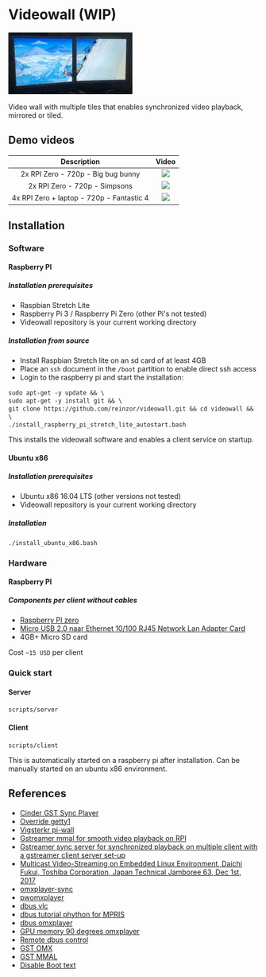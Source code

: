 # Videowall (WIP)

![2 monitor example](doc/example_2monitor.gif)

Video wall with multiple tiles that enables synchronized video playback, mirrored or tiled.

## Demo videos

| Description              |  Video                   |
:-------------------------:|:-------------------------:
2x RPI Zero - 720p - Big bug bunny | [![](https://i.ytimg.com/vi/J6anLNTHhKU/hqdefault.jpg?sqp=-oaymwEXCPYBEIoBSFryq4qpAwkIARUAAIhCGAE=&rs=AOn4CLAbHFzynnliHqYyTq_kqAnbEGeOMQ)](https://www.youtube.com/watch?v=J6anLNTHhKU&t=6s)
2x RPI Zero - 720p - Simpsons | [![](https://i.ytimg.com/vi/LbjiZv7XG90/hqdefault.jpg?sqp=-oaymwEXCPYBEIoBSFryq4qpAwkIARUAAIhCGAE=&rs=AOn4CLAJD6sVR5jl0S1Nh0xCmMs0TnJ5Cg)](https://www.youtube.com/watch?v=LbjiZv7XG90)
4x RPI Zero + laptop - 720p - Fantastic 4 | [![](https://i.ytimg.com/vi/6yAyf_zFOXs/hqdefault.jpg?sqp=-oaymwEXCPYBEIoBSFryq4qpAwkIARUAAIhCGAE=&rs=AOn4CLBUYEAAOIZw1AJAcohWJSlpyzUQDw)](https://www.youtube.com/watch?v=6yAyf_zFOXs)

## Installation

### Software

#### Raspberry PI

##### Installation prerequisites

- Raspbian Stretch Lite
- Raspberry Pi 3 / Raspberry Pi Zero (other Pi's not tested)
- Videowall repository is your current working directory

##### Installation from source

- Install Raspbian Stretch lite on an sd card of at least 4GB
- Place an `ssh` document in the `/boot` partition to enable direct ssh access
- Login to the raspberry pi and start the installation:

```
sudo apt-get -y update && \
sudo apt-get -y install git && \
git clone https://github.com/reinzor/videowall.git && cd videowall && \
./install_raspberry_pi_stretch_lite_autostart.bash
```

This installs the videowall software and enables a client service on startup.

#### Ubuntu x86

##### Installation prerequisites

- Ubuntu x86 16.04 LTS (other versions not tested)
- Videowall repository is your current working directory

##### Installation

```
./install_ubuntu_x86.bash
```

### Hardware

#### Raspberry PI

##### Components per client without cables

- [Raspberry PI zero](https://www.adafruit.com/product/2885)
- [Micro USB 2.0 naar Ethernet 10/100 RJ45 Network Lan Adapter Card](https://nl.banggood.com/Micro-USB-2_0-to-Ethernet-10-or-100-RJ45-Network-Lan-Adapter-Card-p-921585.html)
- 4GB+ Micro SD card

Cost `~15 USD` per client

### Quick start

#### Server

    scripts/server

#### Client

    scripts/client

This is automatically started on a raspberry pi after installation. Can be manually started on an ubuntu x86 environment.

## References

- [Cinder GST Sync Player](https://github.com/patrickFuerst/Cinder-GstVideoSyncPlayer)
- [Override getty1](https://raymii.org/s/tutorials/Run_software_on_tty1_console_instead_of_login_getty.html)
- [Vigsterkr pi-wall](https://github.com/vigsterkr/pi-wall)
- [Gstreamer mmal for smooth video playback on RPI](https://gstreamer.freedesktop.org/data/events/gstreamer-conference/2016/John%20Sadler%20-%20Smooth%20video%20on%20Raspberry%20Pi%20with%20gst-mmal%20(Lightning%20Talk).pdf)
- [Gstreamer sync server for synchronized playback on multiple client with a gstreamer client server set-up](https://github.com/ford-prefect/gst-sync-server)
- [Multicast Video-Streaming on Embedded Linux Environment, Daichi Fukui, Toshiba Corporation, Japan Technical Jamboree 63, Dec 1st, 2017](https://elinux.org/images/3/33/Multicast_jamboree63_fukui.pdf)
- [omxplayer-sync](https://github.com/turingmachine/omxplayer-sync)
- [pwomxplayer](https://github.com/JeffCost/pwomxplayer)
- [dbus vlc](https://wiki.videolan.org/DBus-spec/)
- [dbus tutorial phython for MPRIS](http://amhndu.github.io/Blog/python-dbus-mpris.html)
- [dbus omxplayer](https://github.com/popcornmix/omxplayer)
- [GPU memory 90 degrees omxplayer](https://github.com/popcornmix/omxplayer/issues/467)
- [Remote dbus control](https://stackoverflow.com/questions/10158684/connecting-to-dbus-over-tcp/13275973#13275973)
- [GST OMX](https://github.com/GStreamer/gst-omx)
- [GST MMAL](https://github.com/youviewtv/gst-mmal)
- [Disable Boot text](https://retropie.org.uk/docs/FAQ/#how-do-i-hide-the-boot-text)
